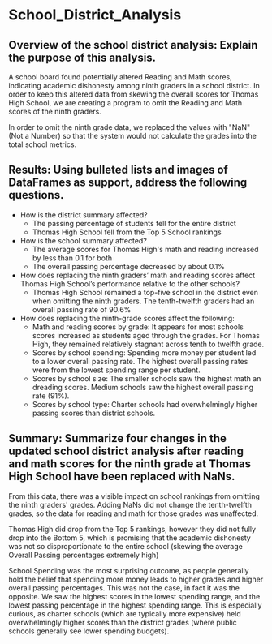 # School_District_Analysis

## Overview of the school district analysis: Explain the purpose of this analysis.
A school board found potentially altered Reading and Math scores, indicating academic dishonesty among ninth graders in a school district. In order to keep this altered data from skewing the overall scores for Thomas High School, we are creating a program to omit the Reading and Math scores of the ninth graders. 

In order to omit the ninth grade data, we replaced the values with "NaN" (Not a Number) so that the system would not calculate the grades into the total school metrics. 

## Results: Using bulleted lists and images of DataFrames as support, address the following questions.

- How is the district summary affected? 
  - The passing percentage of students fell for the entire district
  - Thomas High School fell from the Top 5 School rankings
- How is the school summary affected?
  -  The average scores for Thomas High's math and reading increased by less than 0.1 for both
  -  The overall passing percentage decreased by about 0.1%
- How does replacing the ninth graders’ math and reading scores affect Thomas High School’s performance relative to the other schools?
  - Thomas High School remained a top-five school in the district even when omitting the ninth graders. The tenth-twelfth graders had an overall passing rate of 90.6%
- How does replacing the ninth-grade scores affect the following:
  - Math and reading scores by grade: It appears for most schools scores increased as students aged through the grades. For Thomas High, they remained relatively stagnant across tenth to twelfth grade. 
  - Scores by school spending: Spending more money per student led to a lower overall passing rate. The highest overall passing rates were from the lowest spending range per student. 
  - Scores by school size: The smaller schools saw the highest math an dreading scores. Medium schools saw the highest overall passing rate (91%). 
  - Scores by school type: Charter schools had overwhelmingly higher passing scores than district schools. 

## Summary: Summarize four changes in the updated school district analysis after reading and math scores for the ninth grade at Thomas High School have been replaced with NaNs.

From this data, there was a visible impact on school rankings from omitting the ninth graders' grades. Adding NaNs did not change the tenth-twelfth grades, so the data for reading and math for those grades was unaffected. 

Thomas High did drop from the Top 5 rankings, however they did not fully drop into the Bottom 5, which is promising that the academic dishonesty was not so disproportionate to the entire school (skewing the average Overall Passing percentages extremely high) 

School Spending was the most surprising outcome, as people generally hold the belief that spending more money leads to higher grades and higher overall passing percentages. This was not the case, in fact it was the opposite. We saw the highest scores in the lowest spending range, and the lowest passing percentage in the highest spending range. This is especially curious, as charter schools (which are typically more expensive) held overwhelmingly higher scores than the district grades (where public schools generally see lower spending budgets). 

